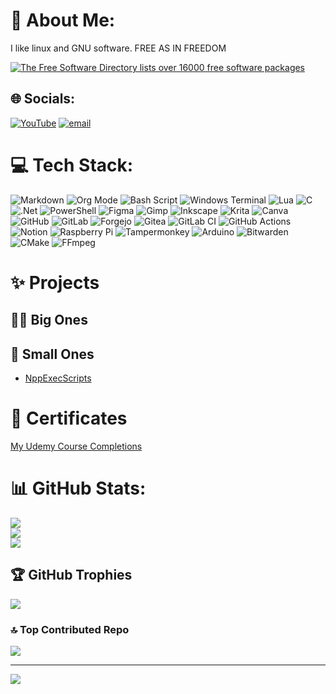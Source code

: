 # 💫 About Me:
I like linux and GNU software. FREE AS IN FREEDOM

<a href="https://my.fsf.org/join"><img src="https://static.fsf.org/nosvn/appeal2020/fall/5-FSD.png" alt="The Free Software Directory lists over 16000 free software packages"></a>

## 🌐 Socials:
[![YouTube](https://img.shields.io/badge/YouTube-%23FF0000.svg?logo=YouTube&logoColor=white)](https://youtube.com/@UCf0TCMRwnTjEVBz5njkRNhw) [![email](https://img.shields.io/badge/Email-D14836?logo=gmail&logoColor=white)](mailto:owengrumblesny@gmail.com) 

# 💻 Tech Stack:
![Markdown](https://img.shields.io/badge/markdown-%23000000.svg?style=flat&logo=markdown&logoColor=white) ![Org Mode](https://img.shields.io/badge/orgmode-%2377AA99.svg?style=flat&logo=org&logoColor=white) ![Bash Script](https://img.shields.io/badge/bash_script-%23121011.svg?style=flat&logo=gnu-bash&logoColor=white) ![Windows Terminal](https://img.shields.io/badge/Windows%20Terminal-%234D4D4D.svg?style=flat&logo=windows-terminal&logoColor=white) ![Lua](https://img.shields.io/badge/lua-%232C2D72.svg?style=flat&logo=lua&logoColor=white) ![C](https://img.shields.io/badge/c-%2300599C.svg?style=flat&logo=c&logoColor=white) ![.Net](https://img.shields.io/badge/.NET-5C2D91?style=flat&logo=.net&logoColor=white) ![PowerShell](https://img.shields.io/badge/PowerShell-%235391FE.svg?style=flat&logo=powershell&logoColor=white) ![Figma](https://img.shields.io/badge/figma-%23F24E1E.svg?style=flat&logo=figma&logoColor=white) ![Gimp](https://img.shields.io/badge/Gimp-657D8B?style=flat&logo=gimp&logoColor=FFFFFF) ![Inkscape](https://img.shields.io/badge/Inkscape-e0e0e0?style=flat&logo=inkscape&logoColor=080A13) ![Krita](https://img.shields.io/badge/Krita-203759?style=flat&logo=krita&logoColor=EEF37B) ![Canva](https://img.shields.io/badge/Canva-%2300C4CC.svg?style=flat&logo=Canva&logoColor=white) ![GitHub](https://img.shields.io/badge/github-%23121011.svg?style=flat&logo=github&logoColor=white) ![GitLab](https://img.shields.io/badge/gitlab-%23181717.svg?style=flat&logo=gitlab&logoColor=white) ![Forgejo](https://img.shields.io/badge/forgejo-%23FB923C.svg?style=flat&logo=forgejo&logoColor=white) ![Gitea](https://img.shields.io/badge/Gitea-34495E?style=flat&logo=gitea&logoColor=5D9425) ![GitLab CI](https://img.shields.io/badge/gitlab%20CI-%23181717.svg?style=flat&logo=gitlab&logoColor=white) ![GitHub Actions](https://img.shields.io/badge/github%20actions-%232671E5.svg?style=flat&logo=githubactions&logoColor=white) ![Notion](https://img.shields.io/badge/Notion-%23000000.svg?style=flat&logo=notion&logoColor=white) ![Raspberry Pi](https://img.shields.io/badge/-Raspberry_Pi-C51A4A?style=flat&logo=Raspberry-Pi) ![Tampermonkey](https://img.shields.io/badge/tampermonkey-%2300485B.svg?style=flat&logo=tampermonkey&logoColor=white) ![Arduino](https://img.shields.io/badge/-Arduino-00979D?style=flat&logo=Arduino&logoColor=white) ![Bitwarden](https://img.shields.io/badge/bitwarden-%23175DDC.svg?style=flat&logo=bitwarden&logoColor=white) ![CMake](https://img.shields.io/badge/CMake-%23008FBA.svg?style=flat&logo=cmake&logoColor=white) ![FFmpeg](https://shields.io/badge/FFmpeg-%23171717.svg?logo=ffmpeg&style=flat&labelColor=171717&logoColor=5cb85c)

# ✨ Projects
## 👨‍🏫 Big Ones

## 👶 Small Ones
- [NppExecScripts](https://github.com/OwenGrumbles/NppExecScripts)

# 📰 Certificates 
[My Udemy Course Completions](https://gist.github.com/OwenGrumbles/f63621367d43e1a58c49e7435bf68800)

# 📊 GitHub Stats:
![](https://github-readme-stats.vercel.app/api?username=OwenGrumbles&theme=catppuccin_latte&hide_border=false&include_all_commits=true&count_private=false)<br/>
![](https://nirzak-streak-stats.vercel.app/?user=OwenGrumbles&theme=catppuccin_latte&hide_border=false)<br/>
![](https://github-readme-stats.vercel.app/api/top-langs/?username=OwenGrumbles&theme=catppuccin_latte&hide_border=false&include_all_commits=true&count_private=false&layout=compact)

## 🏆 GitHub Trophies
![](https://github-profile-trophy.vercel.app/?username=OwenGrumbles&theme=catppuccin_latte&no-frame=false&no-bg=false&margin-w=4)

### 🔝 Top Contributed Repo
![](https://github-contributor-stats.vercel.app/api?username=OwenGrumbles&limit=5&theme=dark&combine_all_yearly_contributions=true)

---
[![](https://visitcount.itsvg.in/api?id=OwenGrumbles&icon=2&color=10)](https://visitcount.itsvg.in)

<!-- Proudly created with GPRM ( https://gprm.itsvg.in ) -->
